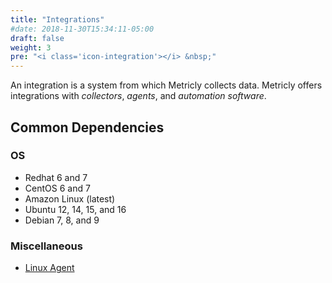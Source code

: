 ```yaml
---
title: "Integrations"
#date: 2018-11-30T15:34:11-05:00
draft: false
weight: 3
pre: "<i class='icon-integration'></i> &nbsp;"
---
```

An integration is a system from which Metricly collects data. Metricly offers integrations with *collectors*, *agents*, and *automation software*.

## Common Dependencies

### OS
- Redhat 6 and 7
- CentOS 6 and 7
- Amazon Linux (latest)
- Ubuntu 12, 14, 15, and 16
- Debian 7, 8, and 9

###  Miscellaneous
- [Linux Agent][1]


[1]: /integrations/agents/linux-agent
